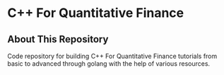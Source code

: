 # C++ For Quantitative Finance

## About This Repository

Code repository for building C++ For Quantitative Finance tutorials from basic to advanced through golang with the help of various resources.<br>
